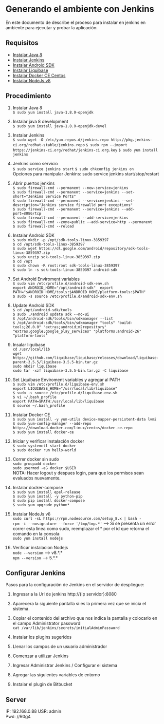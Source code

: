 # Generando el ambiente con Jenkins

En este documento de describe el proceso para instalar en jenkins en ambiente para ejecutar y probar la aplicación.

## Requisitos

* [Instalar Java 8](http://openjdk.java.net/install/)
* [Instalar Jenkins](https://wiki.jenkins.io/display/JENKINS/Installing+Jenkins+on+Red+Hat+distributions)
* [Instalar Android SDK](http://moonlightbox.logdown.com/posts/2016/02/01/linux-install-android-sdk-in-centos7-updated-2017-07-24)
* [Instalar Liquibase](http://download.liquibase.org/download/)
* [Instalar Docker CE Centos](https://docs.docker.com/install/linux/docker-ce/centos/)
* [Instalar NodeJs v8](https://www.hugeserver.com/kb/install-nodejs8-centos7-debian8-ubuntu16/)

## Procedimiento

1. Instalar Java 8  
`$ sudo yum install java-1.8.0-openjdk`

2. Instalar java 8 development  
`$ sudo yum install java-1.8.0-openjdk-devel`

3. Instalar Jenkins  
`$ sudo wget -O /etc/yum.repos.d/jenkins.repo http://pkg.jenkins-ci.org/redhat-stable/jenkins.repo`
`$ sudo rpm --import https://jenkins-ci.org/redhat/jenkins-ci.org.key`
`$ sudo yum install jenkins`

4. Jenkins como servicio  
`$ sudo service jenkins start`
`$ sudo chkconfig jenkins on`  
Opciones para manipular Jenkins: sudo service jenkins start/stop/restart

5. Abrir puertos jenkins  
`$ sudo firewall-cmd --permanent --new-service=jenkins`  
`$ sudo firewall-cmd --permanent --service=jenkins --set-short="Jenkins Service Ports"`  
`$ sudo firewall-cmd --permanent --service=jenkins --set-description="Jenkins service firewalld port exceptions"`  
`$ sudo firewall-cmd --permanent --service=jenkins --add-port=8080/tcp`  
`$ sudo firewall-cmd --permanent --add-service=jenkins`  
`$ sudo firewall-cmd --zone=public --add-service=http --permanent`  
`$ sudo firewall-cmd --reload`  

6. Instalar Android SDK  
`$ sudo mkdir -p /opt/sdk-tools-linux-3859397`  
`$ cd /opt/sdk-tools-linux-3859397`  
`$ sudo wget https://dl.google.com/android/repository/sdk-tools-linux-3859397.zip`  
`$ sudo unzip sdk-tools-linux-3859397.zip`  
`$ cd /opt`  
`$ sudo chown -R root:root sdk-tools-linux-3859397`  
`$ sudo ln -s sdk-tools-linux-3859397 android-sdk`  

7. Set Android Enviroment variables  
`$ sudo vim /etc/profile.d/android-sdk-env.sh`  
`export ANDROID_HOME="/opt/android-sdk"  export PATH="$ANDROID_HOME/tools:$ANDROID_HOME/platform-tools:$PATH"`  
`$ sudo -s source /etc/profile.d/android-sdk-env.sh`  

8. Update Android SDK  
`$ cd /opt/android-sdk/tools`  
`$ sudo ./android update sdk --no-ui`  
`$ /opt/android-sdk/tools/bin/sdkmanager --list`  
`$ /opt/android-sdk/tools/bin/sdkmanager "tools" "build-tools;26.0.0" "extras;android;m2repository" "extras;google;google_play_services" "platforms;android-26" "platform-tools"`  

9. Insalar liquibase  
`cd /usr/local/lib`  
`wget https://github.com/liquibase/liquibase/releases/download/liquibase-parent-3.5.5/liquibase-3.5.5-bin.tar.gz`  
`sudo mkdir liquibase`  
`sudo tar -xzf liquibase-3.5.5-bin.tar.gz -C liquibase`

9. Set Liquibase Enviroment variables y agregar al PATH  
`$ sudo vim /etc/profile.d/liquibase-env.sh`  
`export LIQUIBASE_HOME="/usr/local/lib/liquibase"`  
`$ sudo -s source /etc/profile.d/liquibase-env.sh`  
`$ vi ~/.bash_profile`  
`export PATH=$PATH:/usr/local/lib/liquibase`  
`$ source ~/.bash_profile`  

10. Instalar Docker CE  
`$ sudo yum install -y yum-utils device-mapper-persistent-data lvm2`  
`$ sudo yum-config-manager --add-repo https://download.docker.com/linux/centos/docker-ce.repo`  
`$ sudo yum install docker-ce`  

11. Iniciar y verificar instalación docker  
`$ sudo systemctl start docker`  
`$ sudo docker run hello-world`  

12. Correr docker sin sudo  
`sudo groupadd docker`  
`sudo usermod -aG docker $USER`  
NOTA: Hacer logout y despues login, para que los permisos sean evaluados nuevamente.

13. Instalar docker-compose  
`$ sudo yum install epel-release`  
`$ sudo yum install -y python-pip`  
`$ sudo pip install docker-compose`  
`$ sudo yum upgrade python*`  

14. Instalar NodeJs v8  
`sudo curl -sL https://rpm.nodesource.com/setup_8.x | bash -`  
`rpm -i --nosignature --force '/tmp/tmp.*'` --> Si se presenta un error correr esta linea como sudo, reemplazar el * por el id que retorna el comando en la consola  
`sudo yum install nodejs`  

15. Verificar instalacion Nodejs  
`node --version` --> v8.\*.*  
`npm --version` --> 5.\*.*  

## Configurar Jenkins

Pasos para la configuración de Jenkins en el servidor de despliegue:

1. Ingresar a la Url de jenkins http://{ip servidor}:8080

2. Aparecera la siguiente pantalla si es la primera vez que se inicia el sistema.

3. Copiar el contenido del archivo que nos indica la pantalla y colocarlo en el campo Administrator password  
`cat /var/lib/jenkins/secrets/initialAdminPassword`

4. Instalar los plugins sugeridos

5. Llenar los campos de un usuario administrador

6. Comenzar a utilizar Jenkins

7. Ingresar Administrar Jenkins / Configurar el sistema

8. Agregar las siguientes variables de entorno

9. Instalar el plugin de Bitbucket




## Server

IP: 192.168.0.88
USR: admin  
Pwd: //R0g4  
